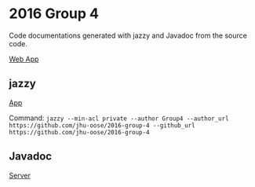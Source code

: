 # 2016 Group 4

Code documentations generated with jazzy and Javadoc from the source code.

[Web App](https://jhu-oose.github.io/2016-group-4/site/)

## jazzy
[App](https://jhu-oose.github.io/2016-group-4/jazzy/)

Command:
`jazzy --min-acl private --author Group4 --author_url https://github.com/jhu-oose/2016-group-4 --github_url https://github.com/jhu-oose/2016-group-4`

## Javadoc
[Server](https://jhu-oose.github.io/2016-group-4/Javadoc/)
